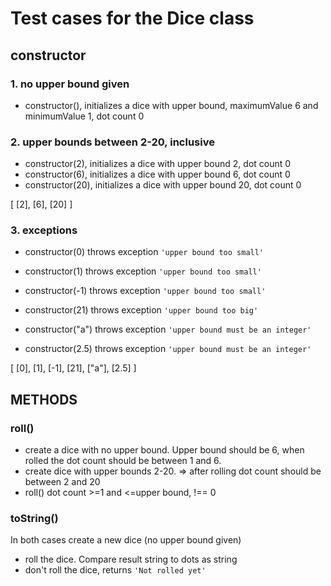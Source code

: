 # Test cases for the Dice class

## **constructor**

### 1. no upper bound given

- constructor(), initializes a dice with upper bound, maximumValue 6 and minimumValue 1, dot count 0

### 2. upper bounds between 2-20, inclusive

- constructor(2), initializes a dice with upper bound 2, dot count 0
- constructor(6), initializes a dice with upper bound 6, dot count 0
- constructor(20), initializes a dice with upper bound 20, dot count 0

[
[2],
[6],
[20]
]

### 3. exceptions

- constructor(0) throws exception `'upper bound too small'`
- constructor(1) throws exception `'upper bound too small'`
- constructor(-1) throws exception `'upper bound too small'`
- constructor(21) throws exception `'upper bound too big'`

- constructor("a") throws exception `'upper bound must be an integer'`
- constructor(2.5) throws exception `'upper bound must be an integer'`

[
[0],
[1],
[-1],
[21],
["a"],
[2.5]
]

## METHODS

### **roll()**

- create a dice with no upper bound. Upper bound should be 6, when rolled the dot count should be between 1 and 6.
- create dice with upper bounds 2-20. => after rolling dot count should be between 2 and 20
- roll() dot count >=1 and <=upper bound, !== 0

### **toString()**

In both cases create a new dice (no upper bound given)

- roll the dice. Compare result string to dots as string
- don't roll the dice, returns `'Not rolled yet'`
